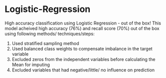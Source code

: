 # Logistic-Regression
High accuracy classification using Logistic Regression - out of the box!
This model acheived high accuracy (76%) and recall score (70%) out of the box using following methods/ techniques/steps:
1. Used stratified sampling method
2. Used balanced class weights to compensate imbalance in the target variable
3. Excluded zeros from the independent variables before calculating the Mean for imputing
4. Excluded variables that had negative/little/ no influence on prediction
